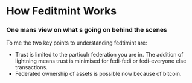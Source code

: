 # How Feditmint Works

### One mans view on what s going on behind the scenes

To me the two key points to understanding fedtimint are: 

* Trust is limited to the particulr federation you are in.  The addition of lightning means trust is minimised for fedi-fedi or fedi-everyone else transactions. 
* Federated ownership of assets is possible now because of bitcoin.
